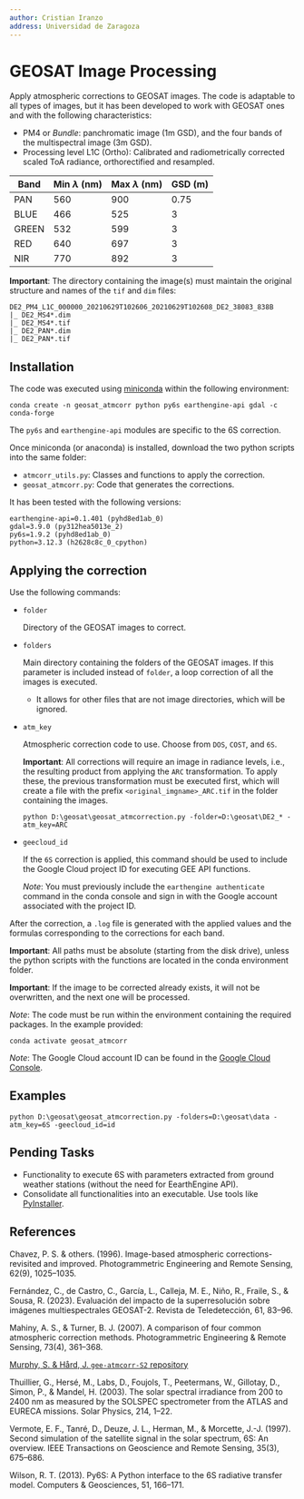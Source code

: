```yaml
---
author: Cristian Iranzo
address: Universidad de Zaragoza
---
```

# GEOSAT Image Processing

Apply atmospheric corrections to GEOSAT images. The code is adaptable to all types of images, but it has been developed to work with GEOSAT ones and with the following characteristics:

- PM4 or *Bundle*: panchromatic image (1m GSD), and the four bands of the multispectral image (3m GSD).
- Processing level L1C (Ortho): Calibrated and radiometrically corrected scaled ToA radiance, orthorectified and resampled.

| Band | Min $\lambda$ (nm) | Max $\lambda$ (nm) | GSD (m) |
| ---- | ------------------ | ------------------ | ------- |
| PAN  | 560                | 900                | 0.75    |
| BLUE | 466                | 525                | 3       |
| GREEN| 532                | 599                | 3       |
| RED  | 640                | 697                | 3       |
| NIR  | 770                | 892                | 3       |

**Important**: The directory containing the image(s) must maintain the original structure and names of the `tif` and `dim` files:

```text
DE2_PM4_L1C_000000_20210629T102606_20210629T102608_DE2_38083_838B
|_ DE2_MS4*.dim
|_ DE2_MS4*.tif
|_ DE2_PAN*.dim
|_ DE2_PAN*.tif
```

## Installation

The code was executed using [miniconda](https://docs.anaconda.com/free/miniconda/index.html) within the following environment:

```text
conda create -n geosat_atmcorr python py6s earthengine-api gdal -c conda-forge
```

The `py6s` and `earthengine-api` modules are specific to the 6S correction.

Once miniconda (or anaconda) is installed, download the two python scripts into the same folder:

- `atmcorr_utils.py`: Classes and functions to apply the correction.
- `geosat_atmcorr.py`: Code that generates the corrections.

It has been tested with the following versions:

```text
earthengine-api=0.1.401 (pyhd8ed1ab_0)
gdal=3.9.0 (py312hea5013e_2)
py6s=1.9.2 (pyhd8ed1ab_0)
python=3.12.3 (h2628c8c_0_cpython)
```

## Applying the correction

Use the following commands:

- `folder`

  Directory of the GEOSAT images to correct.

- `folders`

  Main directory containing the folders of the GEOSAT images. If this parameter is included instead of `folder`, a loop correction of all the images is executed.

  - It allows for other files that are not image directories, which will be ignored.

- `atm_key`

  Atmospheric correction code to use. Choose from `DOS`, `COST`, and `6S`.

  **Important**: All corrections will require an image in radiance levels, i.e., the resulting product from applying the `ARC` transformation. To apply these, the previous transformation must be executed first, which will create a file with the prefix `<original_imgname>_ARC.tif` in the folder containing the images.

  ```text
  python D:\geosat\geosat_atmcorrection.py -folder=D:\geosat\DE2_* -atm_key=ARC
  ```

- `geecloud_id`

  If the `6S` correction is applied, this command should be used to include the Google Cloud project ID for executing GEE API functions.

  *Note*: You must previously include the `earthengine authenticate` command in the conda console and sign in with the Google account associated with the project ID.

After the correction, a `.log` file is generated with the applied values and the formulas corresponding to the corrections for each band.

**Important**: All paths must be absolute (starting from the disk drive), unless the python scripts with the functions are located in the conda environment folder.

**Important**: If the image to be corrected already exists, it will not be overwritten, and the next one will be processed.

*Note*: The code must be run within the environment containing the required packages. In the example provided:

```text
conda activate geosat_atmcorr
```

*Note*: The Google Cloud account ID can be found in the [Google Cloud Console](https://console.cloud.google.com/?hl=en).

## Examples

```text
python D:\geosat\geosat_atmcorrection.py -folders=D:\geosat\data -atm_key=6S -geecloud_id=id
```

## Pending Tasks

- Functionality to execute 6S with parameters extracted from ground weather stations (without the need for EearthEngine API).
- Consolidate all functionalities into an executable. Use tools like [PyInstaller](https://pyinstaller.org/en/stable/index.html).

## References

Chavez, P. S. & others. (1996). Image-based atmospheric corrections-revisited and improved. Photogrammetric Engineering and Remote Sensing, 62(9), 1025–1035.

Fernández, C., de Castro, C., Garcı́a, L., Calleja, M. E., Niño, R., Fraile, S., & Sousa, R. (2023). Evaluación del impacto de la superresolución sobre imágenes multiespectrales GEOSAT-2. Revista de Teledetección, 61, 83–96.

Mahiny, A. S., & Turner, B. J. (2007). A comparison of four common atmospheric correction methods. Photogrammetric Engineering & Remote Sensing, 73(4), 361–368.

[Murphy, S. & Hård, J. `gee-atmcorr-S2` repository](https://github.com/samsammurphy/gee-atmcorr-S2/tree/master)
 
Thuillier, G., Hersé, M., Labs, D., Foujols, T., Peetermans, W., Gillotay, D., Simon, P., & Mandel, H. (2003). The solar spectral irradiance from 200 to 2400 nm as measured by the SOLSPEC spectrometer from the ATLAS and EURECA missions. Solar Physics, 214, 1–22.

Vermote, E. F., Tanré, D., Deuze, J. L., Herman, M., & Morcette, J.-J. (1997). Second simulation of the satellite signal in the solar spectrum, 6S: An overview. IEEE Transactions on Geoscience and Remote Sensing, 35(3), 675–686.

Wilson, R. T. (2013). Py6S: A Python interface to the 6S radiative transfer model. Computers & Geosciences, 51, 166–171.

